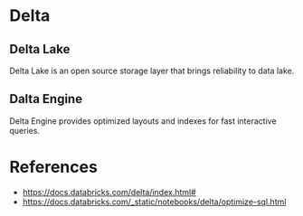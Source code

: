 # Delta


## Delta Lake

Delta Lake is an open source storage layer that brings reliability to data lake.

## Dalta Engine

Delta Engine provides optimized layouts and indexes for fast interactive queries.

# References

- https://docs.databricks.com/delta/index.html#
- https://docs.databricks.com/_static/notebooks/delta/optimize-sql.html
